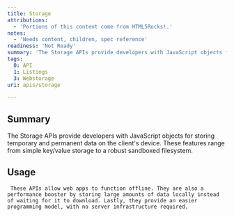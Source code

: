 ```yaml
---
title: Storage
attributions:
  - 'Portions of this content come from HTML5Rocks!.'
notes:
  - 'Needs content, children, spec reference'
readiness: 'Not Ready'
summary: 'The Storage APIs provide developers with JavaScript objects for storing temporary and permanent data on the client''s device. These features range from simple key/value storage to a robust sandboxed filesystem.'
tags:
  0: API
  1: Listings
  3: Webstorage
uri: apis/storage

---
```

## <span>Summary</span>

The Storage APIs provide developers with JavaScript objects for storing temporary and permanent data on the client's device. These features range from simple key/value storage to a robust sandboxed filesystem.

## <span>Usage</span>

     These APIs allow web apps to function offline. They are also a performance booster by storing large amounts of data locally instead of waiting for it to download. Lastly, they provide an easier programming model, with no server infrastructure required.